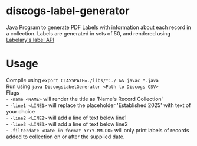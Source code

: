 # discogs-label-generator
Java Program to generate PDF Labels with information about each record in a collection. Labels are generated in sets of 50, and rendered using [Labelary's label API](https://labelary.com/service.html)

# Usage
Compile using `export CLASSPATH=./libs/*:./ && javac *.java`  
Run using `java DiscogsLabelGenerator <Path to Discogs CSV>`  
Flags  
    - `-name <NAME>` will render the title as 'Name's Record Collection'  
    - `-line1 <LINE1>` will replace the placeholder 'Established 2025' with text of your choice   
    - `-line2 <LINE2>` will add a line of text below line1  
    - `-line3 <LINE3>` will add a line of text below line2  
    - `-filterdate <Date in format YYYY-MM-DD>` will only print labels of records added to collection on or after the supplied date.  
